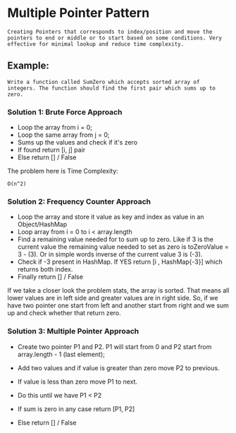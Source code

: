 # Multiple Pointer Pattern

    Creating Pointers that corresponds to index/position and move the pointers to end or middle or to start based on some conditions. Very effective for minimal lookup and reduce time complexity.

## Example:
    Write a function called SumZero which accepts sorted array of integers. The function should find the first pair which sums up to zero.

### Solution 1: Brute Force Approach

- Loop the array from i = 0;
- Loop the same array from j = 0;
- Sums up the values and check if it's zero
- If found return [i, j] pair
- Else return [] / False

The problem here is Time Complexity:

    O(n^2)

### Solution 2: Frequency Counter Approach

- Loop the array and store it value as key and index as value in an Object/HashMap
- Loop array from i = 0 to i < array.length
- Find a remaining value needed for to sum up to zero. Like if 3 is the current value the remaining value needed to set as zero is toZeroValue = 3 - (3). Or in simple words inverse of the current value 3 is (-3).
- Check if -3 present in HashMap. If YES return [i , HashMap{-3}] which returns both index.
- Finally return [] / False

If we take a closer look the problem stats, the array is sorted. That means all lower values are in left side and greater values are in right side. So, if we have two pointer one start from left and another start from right and we sum up and check whether that return zero.

### Solution 3: Multiple Pointer Approach

- Create two pointer P1 and P2. P1 will start from 0 and P2 start from array.length - 1 (last element);

- Add two values and if value is greater than zero move P2 to previous.
- If value is less than zero move P1 to next.
- Do this until we have P1 < P2
- If sum is zero in any case return [P1, P2]
- Else return [] / False
